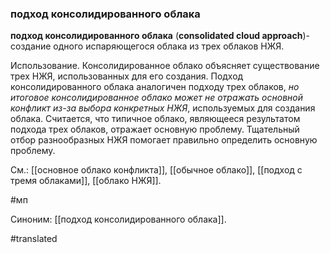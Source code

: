 ### подход консолидированного облака

**подход консолидированного облака** (**consolidated cloud approach**)- создание одного испаряющегося облака из трех облаков НЖЯ.

Использование. Консолидированное облако объясняет существование трех НЖЯ, использованных для его создания. Подход консолидированного облака аналогичен подходу трех облаков, *но итоговое консолидированное облако может не отражать основной конфликт из-за выбора конкретных НЖЯ*, используемых для создания облака. Считается, что типичное облако, являющееся результатом подхода трех облаков, отражает основную проблему. Тщательный отбор разнообразных НЖЯ помогает правильно определить основную проблему.

См.: [[основное облако конфликта]], [[обычное облако]], [[подход с тремя облаками]], [[облако НЖЯ]].

#мп

Синоним: [[подход консолидированного облака]].

#translated
